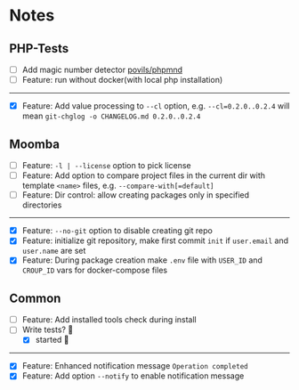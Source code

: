 # Notes

## PHP-Tests

- [ ] Add magic number detector [povils/phpmnd](https://github.com/povils/phpmnd)
- [ ] Feature: run without docker(with local php installation)

---

- [x] Feature: Add value processing to `--cl` option, e.g. `--cl=0.2.0..0.2.4` will mean `git-chglog -o CHANGELOG.md 0.2.0..0.2.4`

## Moomba

- [ ] Feature: `-l | --license` option to pick license
- [ ] Feature: Add option to compare project files in the current dir with template `<name>` files, e.g. `--compare-with[=default]`
- [ ] Feature: Dir control: allow creating packages only in specified directories

---

- [x] Feature: `--no-git` option to disable creating git repo
- [x] Feature: initialize git repository, make first commit `init` if `user.email` and `user.name` are set
- [x] Feature: During package creation make `.env` file with `USER_ID` and `CROUP_ID` vars for docker-compose files

## Common

- [ ] Feature: Add installed tools check during install
- [ ] Write tests? 🤦‍
  - [x] started 🎈

---

- [x] Feature: Enhanced notification message `Operation completed`
- [x] Feature: Add option `--notify` to enable notification message
